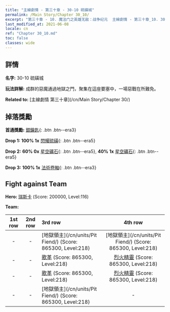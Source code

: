 ```yaml
---
title: "主線劇情 - 第三十章 - 30-10 硫磺城"
permalink: /Main Story/Chapter 30_10/
excerpt: "第三十章 - 10. 魔法门之英雄无敌：战争纪元  主線劇情 - 第三十章_10. 30-10 硫磺城"
last_modified_at: 2021-06-08
locale: cn
ref: "Chapter 30_10.md"
toc: false
classes: wide
---
```


## 詳情

 **名字:** 30-10 硫磺城

 **玩法詳解:** 成群的惡魔通過地獄之門，聚集在這座要塞中，一場惡戰在所難免。

 **Related to:** [主線劇情 第三十章](/cn/Main Story/Chapter 30/)

## 掉落獎勵

 **首通獎勵:** [銀鑰匙](/cn/Items/con_693/){: .btn .btn--era3}

 **Drop 1:** **100% 1x** [閃耀硫磺](/cn/Items/mat_99/){: .btn .btn--era5}

 **Drop 2:** **60% 0x** [星空礦石](/cn/Items/mat_89/){: .btn .btn--era5}, **40% 1x** [星空礦石](/cn/Items/mat_89/){: .btn .btn--era5}

 **Drop 3:** **100% 1x** [法術卷軸](/cn/Items/con_694/){: .btn .btn--era3}


## Fight against Team
 **Hero:** [瑞斯卡](/cn/heroes/Rashka/) (Score: 200000, Level:116)

 **Team:**


  | 1st row | 2nd row | 3rd row | 4th row |
  |:----:|:----:|:----|:----:|
  | - | - | [地獄領主](/cn/units/Pit Fiend/) (Score: 865300, Level:218)  | [地獄領主](/cn/units/Pit Fiend/) (Score: 865300, Level:218)  |
  | - | - | [歌革](/cn/units/Gog/) (Score: 865300, Level:218)  | [烈火精靈](/cn/units/Efreeti/) (Score: 865300, Level:218)  |
  | - | - | [歌革](/cn/units/Gog/) (Score: 865300, Level:218)  | [烈火精靈](/cn/units/Efreeti/) (Score: 865300, Level:218)  |
  | - | - | [地獄領主](/cn/units/Pit Fiend/) (Score: 865300, Level:218)  | - |


